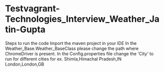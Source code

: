 # Testvagrant-Technologies_Interview_Weather_Jatin-Gupta

Steps to run the code
Import the maven project in your IDE
In the Weather_Base.Weather_BaseClass please change the path where ChromeDriver is present.
In the Config.properties file change the 'City' to run for different cities for 
ex. Shimla,Himachal Pradesh,IN
London,London,GB
